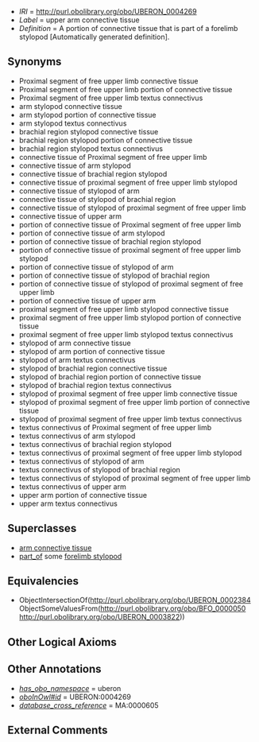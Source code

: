  * *IRI* = http://purl.obolibrary.org/obo/UBERON_0004269
 * *Label* = upper arm connective tissue
 * *Definition* = A portion of connective tissue that is part of a forelimb stylopod [Automatically generated definition].

## Synonyms

 * Proximal segment of free upper limb connective tissue
 * Proximal segment of free upper limb portion of connective tissue
 * Proximal segment of free upper limb textus connectivus
 * arm stylopod connective tissue
 * arm stylopod portion of connective tissue
 * arm stylopod textus connectivus
 * brachial region stylopod connective tissue
 * brachial region stylopod portion of connective tissue
 * brachial region stylopod textus connectivus
 * connective tissue of Proximal segment of free upper limb
 * connective tissue of arm stylopod
 * connective tissue of brachial region stylopod
 * connective tissue of proximal segment of free upper limb stylopod
 * connective tissue of stylopod of arm
 * connective tissue of stylopod of brachial region
 * connective tissue of stylopod of proximal segment of free upper limb
 * connective tissue of upper arm
 * portion of connective tissue of Proximal segment of free upper limb
 * portion of connective tissue of arm stylopod
 * portion of connective tissue of brachial region stylopod
 * portion of connective tissue of proximal segment of free upper limb stylopod
 * portion of connective tissue of stylopod of arm
 * portion of connective tissue of stylopod of brachial region
 * portion of connective tissue of stylopod of proximal segment of free upper limb
 * portion of connective tissue of upper arm
 * proximal segment of free upper limb stylopod connective tissue
 * proximal segment of free upper limb stylopod portion of connective tissue
 * proximal segment of free upper limb stylopod textus connectivus
 * stylopod of arm connective tissue
 * stylopod of arm portion of connective tissue
 * stylopod of arm textus connectivus
 * stylopod of brachial region connective tissue
 * stylopod of brachial region portion of connective tissue
 * stylopod of brachial region textus connectivus
 * stylopod of proximal segment of free upper limb connective tissue
 * stylopod of proximal segment of free upper limb portion of connective tissue
 * stylopod of proximal segment of free upper limb textus connectivus
 * textus connectivus of Proximal segment of free upper limb
 * textus connectivus of arm stylopod
 * textus connectivus of brachial region stylopod
 * textus connectivus of proximal segment of free upper limb stylopod
 * textus connectivus of stylopod of arm
 * textus connectivus of stylopod of brachial region
 * textus connectivus of stylopod of proximal segment of free upper limb
 * textus connectivus of upper arm
 * upper arm portion of connective tissue
 * upper arm textus connectivus

## Superclasses

 * [arm connective tissue](../../UBERON/73/UBERON_0003573.md)
 * [part_of](../../BFO/50/BFO_0000050.md) some [forelimb stylopod](../../UBERON/22/UBERON_0003822.md)

## Equivalencies

 * ObjectIntersectionOf(<http://purl.obolibrary.org/obo/UBERON_0002384> ObjectSomeValuesFrom(<http://purl.obolibrary.org/obo/BFO_0000050> <http://purl.obolibrary.org/obo/UBERON_0003822>))

## Other Logical Axioms


## Other Annotations

 * *[has_obo_namespace](../../ce/oboInOwl#hasOBONamespace.md)* = uberon
 * *[oboInOwl#id](../../id/oboInOwl#id.md)* = UBERON:0004269
 * *[database_cross_reference](../../ef/oboInOwl#hasDbXref.md)* = MA:0000605

## External Comments

